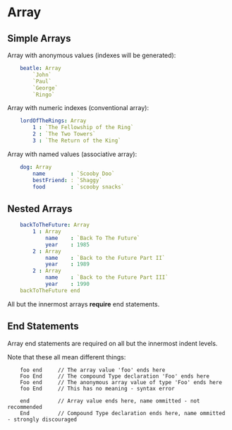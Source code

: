 Array
=====

Simple Arrays
-------------


Array with anonymous values (indexes will be generated):

```yaml
	beatle: Array
		`John`
		`Paul`
		`George`
		`Ringo`
```

Array with numeric indexes (conventional array):
```yaml
	lordOfTheRings: Array
		1 : `The Fellowship of the Ring`
		2 : `The Two Towers`
		3 : `The Return of the King`
```

Array with named values (associative array):
```yaml
	dog: Array
		name		: `Scooby Doo`
		bestFriend: : `Shaggy`
		food 		: `scooby snacks`
```


Nested Arrays
-------------

```yaml
	backToTheFuture: Array
		1 : Array
			name	: `Back To The Future`
			year	: 1985
		2 : Array
			name	: `Back to the Future Part II`
			year	: 1989
		2 : Array
			name	: `Back to the Future Part III`
			year	: 1990
	backToTheFuture end
```

All but the innermost arrays **require** end statements.


End Statements
---------
Array end statements are required on all but the innermost indent levels.


Note that these all mean different things:
```
	foo end		// The array value 'foo' ends here
	Foo End		// The compound Type declaration 'Foo' ends here
	Foo end		// The anonymous array value of type 'Foo' ends here
	foo End		// This has no meaning - syntax error

	end			// Array value ends here, name ommitted - not recommended
	End			// Compound Type declaration ends here, name ommitted - strongly discouraged
```